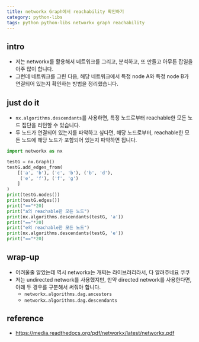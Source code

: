 ```yaml
---
title: networkx Graph에서 reachability 확인하기 
category: python-libs
tags: python python-libs networkx graph reachability 
---
```


## intro 

- 저는 networkx를 활용해서 네트워크를 그리고, 분석하고, 또 만들고 아무튼 잡일을 아주 많이 합니다. 
- 그런데 네트워크를 그린 다음, 해당 네트워크에서 특정 node A와 특정 node B가 연결되어 있는지 확인하는 방법을 정리했습니다. 


## just do it

- `nx.algorithms.descendants`를 사용하면, 특정 노드로부터 reachable한 모든 노드 집단을 리턴할 수 있습니다. 
- 두 노드가 연결되어 있는지를 파악하고 싶다면, 해당 노드로부터, reachable한 모든 노드에 해당 노드가 포함되어 있는지 파악하면 됩니다. 

```python
import networkx as nx 

testG = nx.Graph()
testG.add_edges_from(
    [('a', 'b'), ('c', 'b'), ('b', 'd'), 
     ('e', 'f'), ('f', 'g')
    ]
)
print(testG.nodes())
print(testG.edges())
print("=="*20)
print("a의 reachable한 모든 노드")
print(nx.algorithms.descendants(testG, 'a'))
print("=="*20)
print("e의 reachable한 모든 노드")
print(nx.algorithms.descendants(testG, 'e'))
print("=="*20)

```


## wrap-up

- 어려울줄 알았는데 역시 networkx는 개쩌는 라이브러리라서, 다 알려주네요 쿠쿠 
- 저는 undirected network를 사용했지만, 만약 directed network를 사용한다면, 아래 두 경우를 구분해서 써줘야 합니다. 
    - `networkx.algorithms.dag.ancestors`
    - `networkx.algorithms.dag.descendants`

## reference

- <https://media.readthedocs.org/pdf/networkx/latest/networkx.pdf>